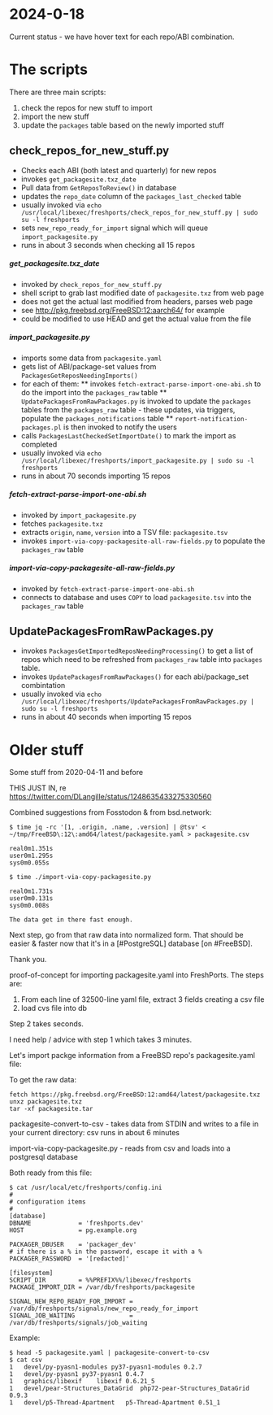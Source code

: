 # 2024-0-18

Current status - we have hover text for each repo/ABI combination.

# The scripts

There are three main scripts:

1. check the repos for new stuff to import
2. import the new stuff
3. update the `packages` table based on the newly imported stuff

## check_repos_for_new_stuff.py

* Checks each ABI (both latest and quarterly) for new repos
* invokes `get_packagesite.txz_date`
* Pull data from `GetReposToReview()` in database
* updates the `repo_date` column of the `packages_last_checked` table
* usually invoked via `echo /usr/local/libexec/freshports/check_repos_for_new_stuff.py | sudo su -l freshports`
* sets `new_repo_ready_for_import` signal which will queue `import_packagesite.py`
* runs in about 3 seconds when checking all 15 repos


##### get_packagesite.txz_date

* invoked by `check_repos_for_new_stuff.py`
* shell script to grab last modified date of `packagesite.txz` from web page
* does not get the actual last modified from headers, parses web page
* see http://pkg.freebsd.org/FreeBSD:12:aarch64/ for example
* could be modified to use HEAD and get the actual value from the file


##### import_packagesite.py

* imports some data from `packagesite.yaml`
* gets list of ABI/package-set values from `PackagesGetReposNeedingImports()`
* for each of them:
** invokes `fetch-extract-parse-import-one-abi.sh` to do the import into the `packages_raw` table
** `UpdatePackagesFromRawPackages.py` is invoked to update the `packages`
   tables from the `packages_raw` table - these updates, via triggers,  populate the
   `packages_notifications` table
** `report-notification-packages.pl` is then invoked to notify the users
* calls `PackagesLastCheckedSetImportDate()` to mark the import as completed
* usually invoked via `echo /usr/local/libexec/freshports/import_packagesite.py | sudo su -l freshports`
* runs in about 70 seconds importing 15 repos


##### fetch-extract-parse-import-one-abi.sh

* invoked by `import_packagesite.py`
* fetches `packagesite.txz`
* extracts `origin`, `name`, `version` into a TSV file: `packagesite.tsv`
* invokes `import-via-copy-packagesite-all-raw-fields.py` to populate the `packages_raw` table

##### import-via-copy-packagesite-all-raw-fields.py

* invoked by `fetch-extract-parse-import-one-abi.sh`
* connects to database and uses `COPY` to load `packagesite.tsv` into the `packages_raw` table

## UpdatePackagesFromRawPackages.py

* invokes `PackagesGetImportedReposNeedingProcessing()` to get a list of
  repos which need to be refreshed from `packages_raw` table into `packages`
  table.
* invokes `UpdatePackagesFromRawPackages()` for each abi/package_set
  combintation
* usually invoked via `echo /usr/local/libexec/freshports/UpdatePackagesFromRawPackages.py | sudo su -l freshports`
* runs in about 40 seconds when importing 15 repos


# Older stuff

Some stuff from 2020-04-11 and before

THIS JUST IN, re https://twitter.com/DLangille/status/1248635433275330560

Combined suggestions from Fosstodon & from bsd.network:

```
$ time jq -rc '[1, .origin, .name, .version] | @tsv' < ~/tmp/FreeBSD\:12\:amd64/latest/packagesite.yaml > packagesite.csv

real0m1.351s
user0m1.295s
sys0m0.055s

$ time ./import-via-copy-packagesite.py

real0m1.731s
user0m0.131s
sys0m0.008s

The data get in there fast enough.
```

Next step, go from that raw data into normalized form.  That should be easier & faster now that it's in a [#PostgreSQL] database [on #FreeBSD].

Thank you.


proof-of-concept for importing packagesite.yaml into FreshPorts.  The steps are:

1. From each line of 32500-line yaml file, extract 3 fields creating a csv file
1. load cvs file into db

Step 2 takes seconds.

I need help / advice with step 1 which takes 3 minutes.


Let's import packge information from a FreeBSD repo's packagesite.yaml file:

To get the raw data:

```
fetch https://pkg.freebsd.org/FreeBSD:12:amd64/latest/packagesite.txz
unxz packagesite.txz
tar -xf packagesite.tar
```


packagesite-convert-to-csv - takes data from STDIN and writes to a file in
                             your current directory: csv
                             runs in about 6 minutes

import-via-copy-packagesite.py - reads from csv and loads into a postgresql
                                 database

Both ready from this file:

```
$ cat /usr/local/etc/freshports/config.ini
#
# configuration items
#
[database]
DBNAME             = 'freshports.dev'
HOST               = pg.example.org

PACKAGER_DBUSER    = 'packager_dev'
# if there is a % in the password, escape it with a %
PACKAGER_PASSWORD  = '[redacted]'

[filesystem]
SCRIPT_DIR         = %%PREFIX%%/libexec/freshports
PACKAGE_IMPORT_DIR = /var/db/freshports/packagesite

SIGNAL_NEW_REPO_READY_FOR_IMPORT = /var/db/freshports/signals/new_repo_ready_for_import
SIGNAL_JOB_WAITING               = /var/db/freshports/signals/job_waiting
```




Example:

```
$ head -5 packagesite.yaml | packagesite-convert-to-csv
$ cat csv
1	devel/py-pyasn1-modules	py37-pyasn1-modules	0.2.7
1	devel/py-pyasn1	py37-pyasn1	0.4.7
1	graphics/libexif	libexif	0.6.21_5
1	devel/pear-Structures_DataGrid	php72-pear-Structures_DataGrid	0.9.3
1	devel/p5-Thread-Apartment	p5-Thread-Apartment	0.51_1
```
